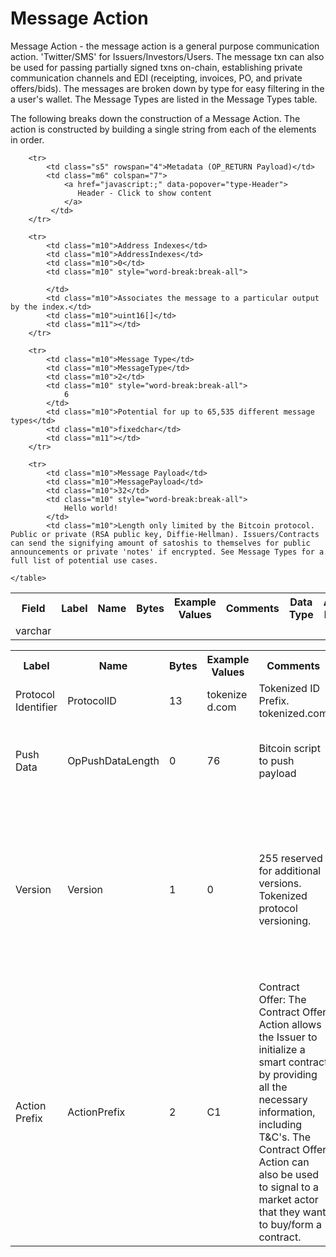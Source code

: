 
# Message Action

Message Action - the message action is a general purpose communication action. 'Twitter/SMS' for Issuers/Investors/Users. The message txn can also be used for passing partially signed txns on-chain, establishing private communication channels and EDI (receipting, invoices, PO, and private offers/bids). The messages are broken down by type for easy filtering in the a user's wallet. The Message Types are listed in the Message Types table.


The following breaks down the construction of a Message Action. The action is constructed by building a single string from each of the elements in order.

<div class="ritz grid-container" dir="ltr">
    <table class="waffle" cellspacing="0" cellpadding="0" table-layout=fixed width=100%>
         <tr style='height:19px;'>
            <th style="width:6%" class="s0">Field</th>
            <th style="width:9%" class="s1">Label</th>
            <th style="width:9%" class="s1">Name</th>
            <th style="width:2%" class="s1">Bytes</th>
            <th style="width:29%" class="s1">Example Values</th>
            <th style="width:26%" class="s1">Comments</th>
            <th style="width:5%" class="s1">Data Type</th>
            <th style="width:14%" class="s2">Amendment Restrictions</th>
        </tr>

        <tr>
            <td class="s5" rowspan="4">Metadata (OP_RETURN Payload)</td>
            <td class="m6" colspan="7">
                <a href="javascript:;" data-popover="type-Header">
                   Header - Click to show content
                </a>
             </td>
        </tr>

        <tr>
            <td class="m10">Address Indexes</td>
            <td class="m10">AddressIndexes</td>
            <td class="m10">0</td>
            <td class="m10" style="word-break:break-all">
                
            </td>
            <td class="m10">Associates the message to a particular output by the index.</td>
            <td class="m10">uint16[]</td>
            <td class="m11"></td>
        </tr>

        <tr>
            <td class="m10">Message Type</td>
            <td class="m10">MessageType</td>
            <td class="m10">2</td>
            <td class="m10" style="word-break:break-all">
                6
            </td>
            <td class="m10">Potential for up to 65,535 different message types</td>
            <td class="m10">fixedchar</td>
            <td class="m11"></td>
        </tr>

        <tr>
            <td class="m10">Message Payload</td>
            <td class="m10">MessagePayload</td>
            <td class="m10">32</td>
            <td class="m10" style="word-break:break-all">
                Hello world!
            </td>
            <td class="m10">Length only limited by the Bitcoin protocol. Public or private (RSA public key, Diffie-Hellman). Issuers/Contracts can send the signifying amount of satoshis to themselves for public announcements or private 'notes' if encrypted. See Message Types for a full list of potential use cases.
</td>
            <td class="m10">varchar</td>
            <td class="m11"></td>
        </tr>

    </table>
</div>


<div class="ui modal" id="type-Header">
    <i class="close icon"></i>
    <div class="content docs-content">
        <table class="ui table">
            <tr style='height:19px;'>
                <th style="width:9%" class="s1">Label</th>
                <th style="width:9%" class="s1">Name</th>
                <th style="width:2%" class="s1">Bytes</th>
                <th style="width:29%" class="s1">Example Values</th>
                <th style="width:26%" class="s1">Comments</th>
                <th style="width:5%" class="s1">Data Type</th>
                <th style="width:14%" class="s2">Amendment Restrictions</th>
            </tr>
            <tr>
                <td class="m10">Protocol Identifier</td>
                <td class="m10">ProtocolID</td>
                <td class="m10">13</td>
                <td class="m10" style="word-break:break-all">tokenized.com</td>
                <td class="m10">Tokenized ID Prefix.  tokenized.com</td>
                <td class="m10">bin</td>
                <td class="m11"></td>
            </tr>
            <tr>
                <td class="m10">Push Data</td>
                <td class="m10">OpPushDataLength</td>
                <td class="m10">0</td>
                <td class="m10" style="word-break:break-all">76</td>
                <td class="m10">Bitcoin script to push payload</td>
                <td class="m10">pushdata_length</td>
                <td class="m11">Cannot be changed by issuer, operator or smart contract.</td>
            </tr>
            <tr>
                <td class="m10">Version</td>
                <td class="m10">Version</td>
                <td class="m10">1</td>
                <td class="m10" style="word-break:break-all">0</td>
                <td class="m10">255 reserved for additional versions. Tokenized protocol versioning.</td>
                <td class="m10">uint</td>
                <td class="m11">Can be changed by Issuer or Operator at their discretion.  Smart Contract will reject if it hasn't been updated to interpret the specified version.</td>
            </tr>
            <tr>
                <td class="m10">Action Prefix</td>
                <td class="m10">ActionPrefix</td>
                <td class="m10">2</td>
                <td class="m10" style="word-break:break-all">C1</td>
                <td class="m10">Contract Offer: The Contract Offer Action allows the Issuer to initialize a smart contract by providing all the necessary information, including T&C's.  The Contract Offer Action can also be used to signal to a market actor that they want to buy/form a contract.</td>
                <td class="m10">bin</td>
                <td class="m11">Cannot be changed by issuer, operator or smart contract.</td>
            </tr>
        </table>
    </div>
</div>

